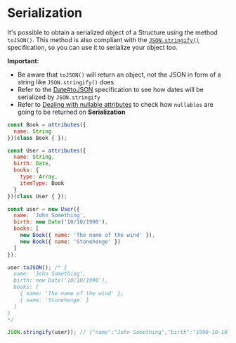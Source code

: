 # Serialization

It's possible to obtain a serialized object of a Structure using the method `toJSON()`. This method is also compliant with the [`JSON.stringify()`](https://developer.mozilla.org/en-US/docs/Web/JavaScript/Reference/Global_Objects/JSON/stringify) specification, so you can use it to serialize your object too.

**Important:**

* Be aware that `toJSON()` will return an object, not the JSON in form of a string like `JSON.stringify()` does
* Refer to the [Date\#toJSON](https://developer.mozilla.org/docs/Web/JavaScript/Reference/Global_Objects/Date/toJSON) specification to see how dates will be serialized by `JSON.stringify`
* Refer to [Dealing with nullable attributes](schema-concept/nullable-attributes.md#nullability-and-serialization) to check how `nullables` are going to be returned on **Serialization**

```javascript
const Book = attributes({
  name: String
})(class Book { });

const User = attributes({
  name: String,
  birth: Date,
  books: {
    type: Array,
    itemType: Book
  }
})(class User { });

const user = new User({
  name: 'John Something',
  birth: new Date('10/10/1990'),
  books: [
    new Book({ name: 'The name of the wind' }),
    new Book({ name: 'Stonehenge' })
  ]
});

user.toJSON(); /* {
  name: 'John Something',
  birth: new Date('10/10/1990'),
  books: [
    { name: 'The name of the wind' },
    { name: 'Stonehenge' }
  ]
}
*/

JSON.stringify(user)); // {"name":"John Something","birth":"1990-10-10T03:00:00.000Z","books":[{"name":"The name of the wind"},{"name":"Stonehenge"}]}
```

